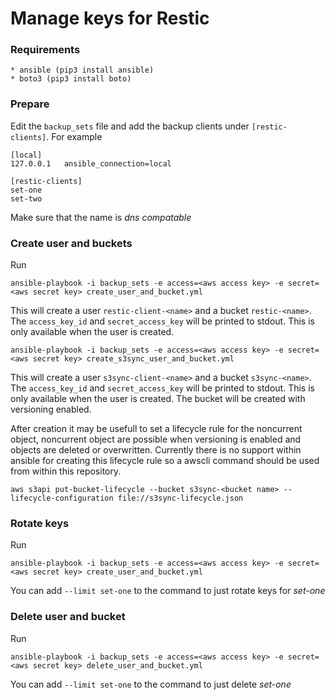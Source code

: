 # Manage keys for Restic

### Requirements
```
* ansible (pip3 install ansible)
* boto3 (pip3 install boto)
```

### Prepare
Edit the `backup_sets` file and add the backup clients under `[restic-clients]`. For example
```
[local]
127.0.0.1   ansible_connection=local

[restic-clients]
set-one
set-two
```
Make sure that the name is *dns compatable*

### Create user and buckets

Run
```
ansible-playbook -i backup_sets -e access=<aws access key> -e secret=<aws secret key> create_user_and_bucket.yml
```
This will create a user `restic-client-<name>` and a bucket `restic-<name>`. The `access_key_id` 
and `secret_access_key` will be printed to stdout. This is only available when the user is created. 

```
ansible-playbook -i backup_sets -e access=<aws access key> -e secret=<aws secret key> create_s3sync_user_and_bucket.yml
```
This will create a user `s3sync-client-<name>` and a bucket `s3sync-<name>`. The `access_key_id` 
and `secret_access_key` will be printed to stdout. This is only available when the user is created. The bucket will be created with versioning enabled.

After creation it may be usefull to set a lifecycle rule for the noncurrent object, noncurrent object are possible when versioning is enabled and objects are deleted or overwritten. Currently there is no support within ansible for creating this lifecycle rule so a awscli command should be used from within this repository.
```
aws s3api put-bucket-lifecycle --bucket s3sync-<bucket name> --lifecycle-configuration file://s3sync-lifecycle.json
```


### Rotate keys

Run
```
ansible-playbook -i backup_sets -e access=<aws access key> -e secret=<aws secret key> create_user_and_bucket.yml
```
You can add `--limit set-one` to the command to just rotate keys for *set-one*


### Delete user and bucket

Run
```
ansible-playbook -i backup_sets -e access=<aws access key> -e secret=<aws secret key> delete_user_and_bucket.yml
```
You can add `--limit set-one` to the command to just delete  *set-one*





